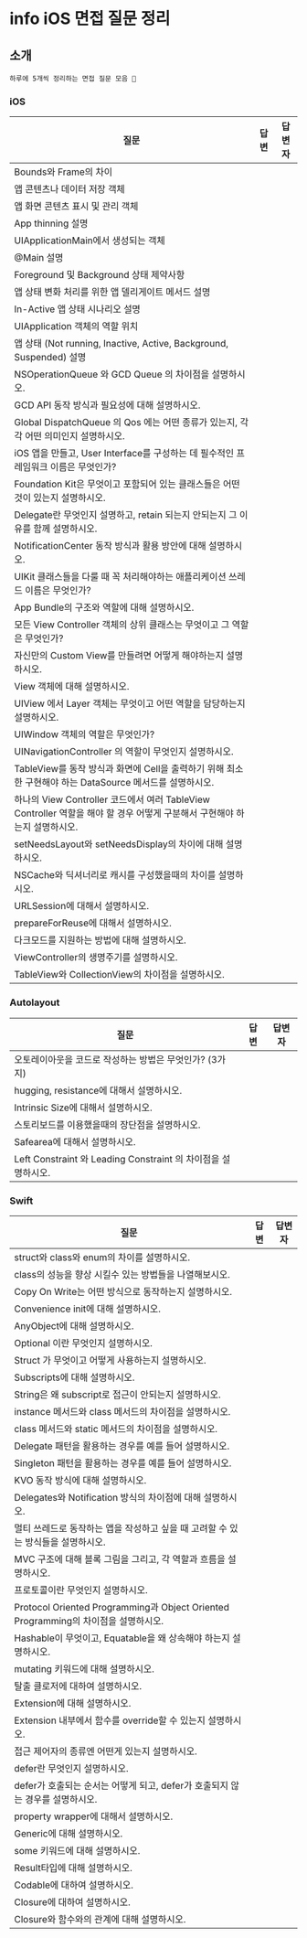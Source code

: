 # info iOS 면접 질문 정리

## **소개**
```
하루에 5개씩 정리하는 면접 질문 모음 🥊
```
### **iOS**

| 질문 | 답변 | 답변자 |
| --- | --- | --- |
| Bounds와 Frame의 차이 | | |
| 앱 콘텐츠나 데이터 저장 객체 | | |
| 앱 화면 콘텐츠 표시 및 관리 객체 | | |
| App thinning 설명 | | |
| UIApplicationMain에서 생성되는 객체 | | |
| @Main 설명 | | |
| Foreground 및 Background 상태 제약사항 | | |
| 앱 상태 변화 처리를 위한 앱 델리게이트 메서드 설명 | | |
| In-Active 앱 상태 시나리오 설명 | | |
| UIApplication 객체의 역할 위치 |  | |
| 앱 상태 (Not running, Inactive, Active, Background, Suspended) 설명 | | |
| NSOperationQueue 와 GCD Queue 의 차이점을 설명하시오. | | |
| GCD API 동작 방식과 필요성에 대해 설명하시오. | | |
| Global DispatchQueue 의 Qos 에는 어떤 종류가 있는지, 각각 어떤 의미인지 설명하시오. | | |
| iOS 앱을 만들고, User Interface를 구성하는 데 필수적인 프레임워크 이름은 무엇인가? | | |
| Foundation Kit은 무엇이고 포함되어 있는 클래스들은 어떤 것이 있는지 설명하시오. | | |
| Delegate란 무엇인지 설명하고, retain 되는지 안되는지 그 이유를 함께 설명하시오. | | |
| NotificationCenter 동작 방식과 활용 방안에 대해 설명하시오. |  | |
| UIKit 클래스들을 다룰 때 꼭 처리해야하는 애플리케이션 쓰레드 이름은 무엇인가? | | |
| App Bundle의 구조와 역할에 대해 설명하시오. | | |
| 모든 View Controller 객체의 상위 클래스는 무엇이고 그 역할은 무엇인가? | | |
| 자신만의 Custom View를 만들려면 어떻게 해야하는지 설명하시오. | | |
| View 객체에 대해 설명하시오. | | |
| UIView 에서 Layer 객체는 무엇이고 어떤 역할을 담당하는지 설명하시오. | | |
| UIWindow 객체의 역할은 무엇인가? | | |
| UINavigationController 의 역할이 무엇인지 설명하시오. |  | |
| TableView를 동작 방식과 화면에 Cell을 출력하기 위해 최소한 구현해야 하는 DataSource 메서드를 설명하시오. | | |
| 하나의 View Controller 코드에서 여러 TableView Controller 역할을 해야 할 경우 어떻게 구분해서 구현해야 하는지 설명하시오. |  | |
| setNeedsLayout와 setNeedsDisplay의 차이에 대해 설명하시오. | | |
| NSCache와 딕셔너리로 캐시를 구성했을때의 차이를 설명하시오. | | |
| URLSession에 대해서 설명하시오. | | |
| prepareForReuse에 대해서 설명하시오. |  | |
| 다크모드를 지원하는 방법에 대해 설명하시오. | | |
| ViewController의 생명주기를 설명하시오. |  | |
| TableView와 CollectionView의 차이점을 설명하시오. | | |

### **Autolayout**

| 질문 | 답변 | 답변자 |
| --- | --- | --- |
| 오토레이아웃을 코드로 작성하는 방법은 무엇인가? (3가지) | | |
| hugging, resistance에 대해서 설명하시오. | | |
| Intrinsic Size에 대해서 설명하시오. | | |
| 스토리보드를 이용했을때의 장단점을 설명하시오. | | |
| Safearea에 대해서 설명하시오. | | |
| Left Constraint 와 Leading Constraint 의 차이점을 설명하시오. | | |

### **Swift**

| 질문 | 답변 | 답변자 |
| --- | --- | --- |
| struct와 class와 enum의 차이를 설명하시오. | | |
| class의 성능을 향상 시킬수 있는 방법들을 나열해보시오. | | |
| Copy On Write는 어떤 방식으로 동작하는지 설명하시오. | | |
| Convenience init에 대해 설명하시오. | | |
| AnyObject에 대해 설명하시오. | | |
| Optional 이란 무엇인지 설명하시오. | | |
| Struct 가 무엇이고 어떻게 사용하는지 설명하시오. | | |
| Subscripts에 대해 설명하시오. | | |
| String은 왜 subscript로 접근이 안되는지 설명하시오. | | |
| instance 메서드와 class 메서드의 차이점을 설명하시오. | | |
| class 메서드와 static 메서드의 차이점을 설명하시오. | | |
| Delegate 패턴을 활용하는 경우를 예를 들어 설명하시오. | | |
| Singleton 패턴을 활용하는 경우를 예를 들어 설명하시오. | | |
| KVO 동작 방식에 대해 설명하시오. | | |
| Delegates와 Notification 방식의 차이점에 대해 설명하시오. | | |
| 멀티 쓰레드로 동작하는 앱을 작성하고 싶을 때 고려할 수 있는 방식들을 설명하시오. | | |
| MVC 구조에 대해 블록 그림을 그리고, 각 역할과 흐름을 설명하시오. | | |
| 프로토콜이란 무엇인지 설명하시오. | | |
| Protocol Oriented Programming과 Object Oriented Programming의 차이점을 설명하시오. | | |
| Hashable이 무엇이고, Equatable을 왜 상속해야 하는지 설명하시오. | | |
| mutating 키워드에 대해 설명하시오. | | |
| 탈출 클로저에 대하여 설명하시오. | | |
| Extension에 대해 설명하시오. | | |
| Extension 내부에서 함수를 override할 수 있는지 설명하시오. | | |
| 접근 제어자의 종류엔 어떤게 있는지 설명하시오. | | |
| defer란 무엇인지 설명하시오. | | |
| defer가 호출되는 순서는 어떻게 되고, defer가 호출되지 않는 경우를 설명하시오. | | |
| property wrapper에 대해서 설명하시오. | | |
| Generic에 대해 설명하시오. | | |
| some 키워드에 대해 설명하시오. | | |
| Result타입에 대해 설명하시오. | | |
| Codable에 대하여 설명하시오. | | |
| Closure에 대하여 설명하시오. | | |
| Closure와 함수와의 관계에 대해 설명하시오. | | |
